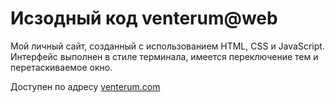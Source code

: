 # Исзодный код venterum@web

Мой личный сайт, созданный с использованием HTML, CSS и JavaScript. Интерфейс выполнен в стиле терминала, имеется переключение тем и перетаскиваемое окно.

Доступен по адресу [venterum.com](https://venterum.com)


